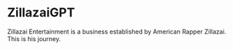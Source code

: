 # ZillazaiGPT
Zillazai Entertainment is a business established by American Rapper Zillazai. This is his journey.

